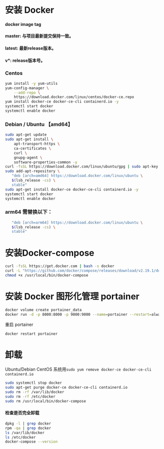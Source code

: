 # 安装 Docker

#### docker image tag
#### master: 与项目最新提交保持一致。

#### latest: 最新release版本。

#### v*: release版本号。

### Centos
```bash
yum install -y yum-utils
yum-config-manager \
    --add-repo \
    https://download.docker.com/linux/centos/docker-ce.repo
yum install docker-ce docker-ce-cli containerd.io -y
systemctl start docker
systemctl enable docker
```

### Debian / Ubuntu 【amd64】
```bash
sudo apt-get update
sudo apt-get install \
    apt-transport-https \
    ca-certificates \
    curl \
    gnupg-agent \
    software-properties-common -y
curl -fsSL https://download.docker.com/linux/ubuntu/gpg | sudo apt-key add -
sudo add-apt-repository \
   "deb [arch=amd64] https://download.docker.com/linux/ubuntu \
   $(lsb_release -cs) \
   stable"
sudo apt-get install docker-ce docker-ce-cli containerd.io -y
systemctl start docker
systemctl enable docker
```

### arm64 需替换以下：
```bash
   "deb [arch=arm64] https://download.docker.com/linux/ubuntu \
   $(lsb_release -cs) \
   stable"
```

# 安装Docker-compose
```bash
curl -fsSL https://get.docker.com | bash -s docker
curl -L "https://github.com/docker/compose/releases/download/v2.19.1/docker-compose-$(uname -s)-$(uname -m)" -o /usr/local/bin/docker-compose
chmod +x /usr/local/bin/docker-compose
```

# 安装 Docker 图形化管理 portainer
```bash
docker volume create portainer_data
docker run -d -p 8000:8000 -p 9000:9000 --name=portainer --restart=always -v /var/run/docker.sock:/var/run/docker.sock -v portainer_data:/data portainer/portainer-ce
```
重启 portainer
```bash
docker restart portainer
```

# 卸载  

Ubuntu/Debian  CentOS 系统用`sudo yum remove docker-ce docker-ce-cli containerd.io
`
```bash
sudo systemctl stop docker
sudo apt-get purge docker-ce docker-ce-cli containerd.io
sudo rm -rf /var/lib/docker
sudo rm -rf /etc/docker
sudo rm /usr/local/bin/docker-compose
```
#### 检查是否完全卸载
```bash
dpkg -l | grep docker
rpm -qa | grep docker
ls /var/lib/docker
ls /etc/docker
docker-compose --version
```
